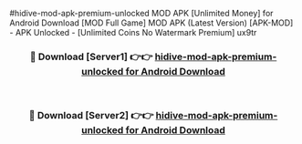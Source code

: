 #hidive-mod-apk-premium-unlocked MOD APK [Unlimited Money] for Android Download [MOD Full Game] MOD APK (Latest Version) [APK-MOD] - APK Unlocked - [Unlimited Coins No Watermark Premium] ux9tr



<div align="center">

<h3>🔴 Download [Server1] 👉👉 <a href="https://andorid.site?title=hidive-mod-apk-premium-unlocked&ref=13M1">hidive-mod-apk-premium-unlocked for Android Download</a></h3><br>

<h3>🔴 Download [Server2] 👉👉 <a href="https://andorid.site?title=hidive-mod-apk-premium-unlocked&ref=13M1">hidive-mod-apk-premium-unlocked for Android Download</a></h3>
</div>